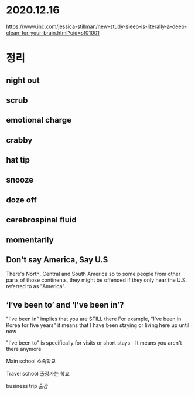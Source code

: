 # 2020.12.16

https://www.inc.com/jessica-stillman/new-study-sleep-is-literally-a-deep-clean-for-your-brain.html?cid=sf01001

# 정리

## night out

## scrub

## emotional charge

## crabby

## hat tip

## snooze

## doze off

## cerebrospinal fluid

## momentarily

##

## Don't say America, Say U.S

There's North, Central and South America so to some people from other parts of those continents,
they might be offended if they only hear the U.S. referred to as "America".

## ‘I’ve been to’ and ‘I’ve been in’?

"I've been in" implies that you are STILL there For example, "I've been in Korea for five years" it
means that I have been staying or living here up until now

"I've been to" is specifically for visits or short stays - It means you aren't there anymore

Main school 소속학교

Travel school 출장가는 학교

business trip 출장
